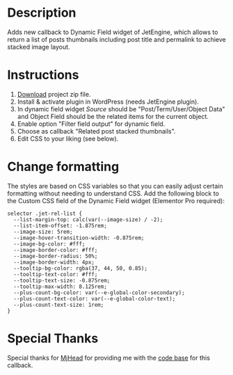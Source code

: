 # Description
Adds new callback to Dynamic Field widget of JetEngine, which allows to return a list of posts thumbnails including post title and permalink to achieve stacked image layout.

# Instructions
1. [Download](https://github.com/oceandiveloper/jet-engine-stacked-thumbnail-callback/archive/refs/heads/main.zip) project zip file.
2. Install & activate plugin in WordPress (needs JetEngine plugin).
3. In dynamic field widget *Source* should be "Post/Term/User/Object Data" and Object Field should be the related items for the current object.
4. Enable option "Filter field output" for dynamic field.
5. Choose as callback "Related post stacked thumbnails".
6. Edit CSS to your liking (see below).

# Change formatting
The styles are based on CSS variables so that you can easily adjust certain formatting without needing to understand CSS. Add the following block to the Custom CSS field of the Dynamic Field widget (Elementor Pro required):

```
selector .jet-rel-list {
  --list-margin-top: calc(var(--image-size) / -2);
  --list-item-offset: -1.875rem;
  --image-size: 5rem;
  --image-hover-transition-width: -0.875rem;
  --image-bg-color: #fff;
  --image-border-color: #fff;
  --image-border-radius: 50%;
  --image-border-width: 4px;
  --tooltip-bg-color: rgba(37, 44, 50, 0.85);
  --tooltip-text-color: #fff;
  --tooltip-text-size: -0.875rem;
  --tooltip-max-width: 8.125rem;
  --plus-count-bg-color: var(--e-global-color-secondary);
  --plus-count-text-color: var(--e-global-color-text);
  --plus-count-text-size: 1rem;
}
```

# Special Thanks
Special thanks for [MjHead](https://gist.github.com/MjHead) for providing me with the [code base](https://gist.github.com/MjHead/7eeed858b414657f4b4a291bbbb85d37) for this callback.
